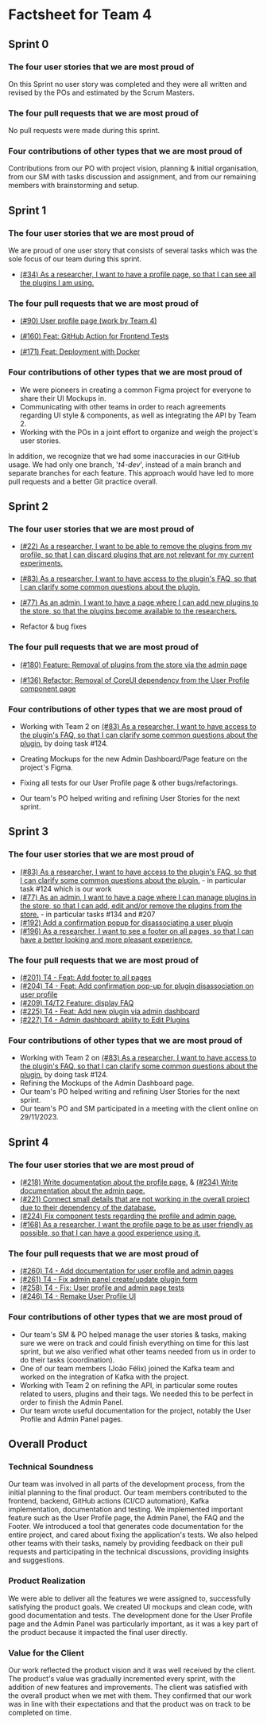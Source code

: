 # Factsheet for Team 4 

## Sprint 0

### The four user stories that we are most proud of

On this Sprint no user story was completed and they were all written and revised by the POs and estimated by the Scrum Masters.

### The four pull requests that we are most proud of

No pull requests were made during this sprint.

### Four contributions of other types that we are most proud of

Contributions from our PO with project vision, planning & initial organisation, from our SM with tasks discussion and assignment, and from our remaining members with brainstorming and setup.


## Sprint 1

### The four user stories that we are most proud of

We are proud of one user story that consists of several tasks which was the sole focus of our team during this sprint.

- [(#34) As a researcher, I want to have a profile page, so that I can see all the plugins I am using.](https://github.com/FEUP-MEIC-DS-2023-1MEIC08/VAXPRED/issues/34)

### The four pull requests that we are most proud of

- [(#90) User profile page (work by Team 4)](https://github.com/FEUP-MEIC-DS-2023-1MEIC08/VAXPRED/pull/90)

- [(#160) Feat: GitHub Action for Frontend Tests](https://github.com/FEUP-MEIC-DS-2023-1MEIC08/VAXPRED/pull/160)

- [(#171) Feat: Deployment with Docker](https://github.com/FEUP-MEIC-DS-2023-1MEIC08/VAXPRED/pull/171)

### Four contributions of other types that we are most proud of

- We were pioneers in creating a common Figma project for everyone to share their UI Mockups in.
- Communicating with other teams in order to reach agreements regarding UI style & components, as well as integrating the API by Team 2.
- Working with the POs in a joint effort to organize and weigh the project's user stories.

In addition, we recognize that we had some inaccuracies in our GitHub usage. We had only one branch, '*t4-dev*', instead of a main branch and separate branches for each feature. This approach would have led to more pull requests and a better Git practice overall.

## Sprint 2

### The four user stories that we are most proud of

- [(#22) As a researcher, I want to be able to remove the plugins from my profile, so that I can discard plugins that are not relevant for my current experiments.](https://github.com/FEUP-MEIC-DS-2023-1MEIC08/VAXPRED/issues/22)

- [(#83) As a researcher, I want to have access to the plugin's FAQ, so that I can clarify some common questions about the plugin.](https://github.com/FEUP-MEIC-DS-2023-1MEIC08/VAXPRED/issues/83)

- [(#77) As an admin, I want to have a page where I can add new plugins to the store, so that the plugins become available to the researchers.](https://github.com/FEUP-MEIC-DS-2023-1MEIC08/VAXPRED/issues/77)

- Refactor & bug fixes

### The four pull requests that we are most proud of

- [(#180) Feature: Removal of plugins from the store via the admin page](https://github.com/FEUP-MEIC-DS-2023-1MEIC08/VAXPRED/pull/180)

- [(#136) Refactor: Removal of CoreUI dependency from the User Profile component page](https://github.com/FEUP-MEIC-DS-2023-1MEIC08/VAXPRED/pull/156)

### Four contributions of other types that we are most proud of

- Working with Team 2 on [(#83) As a researcher, I want to have access to the plugin's FAQ, so that I can clarify some common questions about the plugin.](https://github.com/FEUP-MEIC-DS-2023-1MEIC08/VAXPRED/issues/83) by doing task #124.

- Creating Mockups for the new Admin Dashboard/Page feature on the project's Figma.

- Fixing all tests for our User Profile page & other bugs/refactorings.

- Our team's PO helped writing and refining User Stories for the next sprint.

## Sprint 3

### The four user stories that we are most proud of

- [(#83) As a researcher, I want to have access to the plugin's FAQ, so that I can clarify some common questions about the plugin.](https://github.com/FEUP-MEIC-DS-2023-1MEIC08/VAXPRED/issues/83) - in particular task #124 which is our work
- [(#77) As an admin, I want to have a page where I can manage plugins in the store, so that I can add, edit and/or remove the plugins from the store.](https://github.com/FEUP-MEIC-DS-2023-1MEIC08/VAXPRED/issues/77) - in particular tasks #134 and #207
- [(#192) Add a confirmation popup for disassociating a user plugin](https://github.com/FEUP-MEIC-DS-2023-1MEIC08/VAXPRED/issues/192)
- [(#196) As a researcher, I want to see a footer on all pages, so that I can have a better looking and more pleasant experience.](https://github.com/FEUP-MEIC-DS-2023-1MEIC08/VAXPRED/issues/196)

### The four pull requests that we are most proud of

- [(#201) T4 - Feat: Add footer to all pages](https://github.com/FEUP-MEIC-DS-2023-1MEIC08/VAXPRED/pull/201)
- [(#204) T4 - Feat: Add confirmation pop-up for plugin disassociation on user profile](https://github.com/FEUP-MEIC-DS-2023-1MEIC08/VAXPRED/pull/204)
- [(#209) T4/T2 Feature: display FAQ](https://github.com/FEUP-MEIC-DS-2023-1MEIC08/VAXPRED/pull/209)
- [(#225) T4 - Feat: Add new plugin via admin dashboard](https://github.com/FEUP-MEIC-DS-2023-1MEIC08/VAXPRED/pull/225)
- [(#227) T4 - Admin dashboard: ability to Edit Plugins](https://github.com/FEUP-MEIC-DS-2023-1MEIC08/VAXPRED/pull/227)

### Four contributions of other types that we are most proud of

- Working with Team 2 on [(#83) As a researcher, I want to have access to the plugin's FAQ, so that I can clarify some common questions about the plugin.](https://github.com/FEUP-MEIC-DS-2023-1MEIC08/VAXPRED/issues/83) by doing task #124.
- Refining the Mockups of the Admin Dashboard page.
- Our team's PO helped writing and refining User Stories for the next sprint.
- Our team's PO and SM participated in a meeting with the client online on 29/11/2023.

## Sprint 4

### The four user stories that we are most proud of

- [(#218) Write documentation about the profile page.](https://github.com/FEUP-MEIC-DS-2023-1MEIC08/VAXPRED/issues/218) & [(#234) Write documentation about the admin page.](https://github.com/FEUP-MEIC-DS-2023-1MEIC08/VAXPRED/issues/234)
- [(#221) Connect small details that are not working in the overall project due to their dependency of the database.](https://github.com/FEUP-MEIC-DS-2023-1MEIC08/VAXPRED/issues/221)
- [(#224) Fix component tests regarding the profile and admin page.](https://github.com/FEUP-MEIC-DS-2023-1MEIC08/VAXPRED/issues/224)
- [(#168) As a researcher, I want the profile page to be as user friendly as possible, so that I can have a good experience using it.](https://github.com/FEUP-MEIC-DS-2023-1MEIC08/VAXPRED/issues/168)

### The four pull requests that we are most proud of

- [(#260) T4 - Add documentation for user profile and admin pages](https://github.com/FEUP-MEIC-DS-2023-1MEIC08/VAXPRED/pull/260)
- [(#261) T4 - Fix admin panel create/update plugin form](https://github.com/FEUP-MEIC-DS-2023-1MEIC08/VAXPRED/pull/261)
- [(#258) T4 - Fix: User profile and admin page tests](https://github.com/FEUP-MEIC-DS-2023-1MEIC08/VAXPRED/pull/258)
- [(#246) T4 - Remake User Profile UI](https://github.com/FEUP-MEIC-DS-2023-1MEIC08/VAXPRED/pull/246)

### Four contributions of other types that we are most proud of

- Our team's SM & PO helped manage the user stories & tasks, making sure we were on track and could finish everything on time for this last sprint, but we also verified what other teams needed from us in order to do their tasks (coordination).
- One of our team members (João Félix) joined the Kafka team and worked on the integration of Kafka with the project.
- Working with Team 2 on refining the API, in particular some routes related to users, plugins and their tags. We needed this to be perfect in order to finish the Admin Panel.
- Our team wrote useful documentation for the project, notably the User Profile and Admin Panel pages.

## Overall Product

<!-- Reflect on your specific contributions to the product, technically and as perceived by a user, along the three dimensions below (see Dashboard > Final outcomes > Product). Keep each section below to a size of 40~100 words. -->

### Technical Soundness

Our team was involved in all parts of the development process, from the initial planning to the final product. Our team members contributed to the frontend, backend, GitHub actions (CI/CD automation), Kafka implementation, documentation and testing. We implemented important feature such as the User Profile page, the Admin Panel, the FAQ and the Footer. We introduced a tool that generates code documentation for the entire project, and cared about fixing the application's tests. We also helped other teams with their tasks, namely by providing feedback on their pull requests and participating in the technical discussions, providing insights and suggestions.

### Product Realization

We were able to deliver all the features we were assigned to, successfully satisfying the product goals. We created UI mockups and clean code, with good documentation and tests. The development done for the User Profile page and the Admin Panel was particularly important, as it was a key part of the product because it impacted the final user directly.

### Value for the Client

Our work reflected the product vision and it was well received by the client. The product's value was gradually incremented every sprint, with the addition of new features and improvements. The client was satisfied with the overall product when we met with them. They confirmed that our work was in line with their expectations and that the product was on track to be completed on time.
